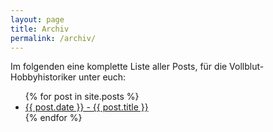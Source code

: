 ```yaml
---
layout: page
title: Archiv
permalink: /archiv/
---
```


Im folgenden eine komplette Liste aller Posts, für die Vollblut-Hobbyhistoriker unter euch:

<ul>
  {% for post in site.posts %}
    <li>
      <a href="{{ post.url }}">{{ post.date }} - {{ post.title }}</a>
    </li>
  {% endfor %}
</ul>